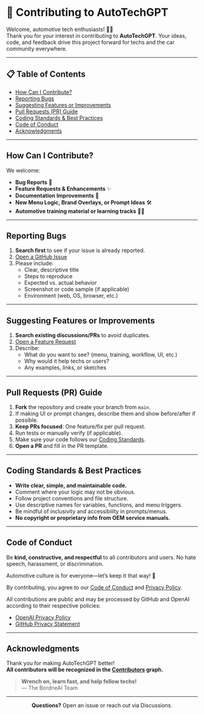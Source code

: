 
# 🤝 Contributing to AutoTechGPT

Welcome, automotive tech enthusiasts! 🚗🧰  
Thank you for your interest in contributing to **AutoTechGPT**. Your ideas, code, and feedback drive this project forward for techs and the car community everywhere.

---

## 📋 Table of Contents

- [How Can I Contribute?](#how-can-i-contribute)
- [Reporting Bugs](#reporting-bugs)
- [Suggesting Features or Improvements](#suggesting-features-or-improvements)
- [Pull Requests (PR) Guide](#pull-requests-pr-guide)
- [Coding Standards & Best Practices](#coding-standards--best-practices)
- [Code of Conduct](#code-of-conduct)
- [Acknowledgments](#acknowledgments)

---

## How Can I Contribute?

We welcome:

- **Bug Reports** 🐞
- **Feature Requests & Enhancements** ✨
- **Documentation Improvements** 📝
- **New Menu Logic, Brand Overlays, or Prompt Ideas** 🛠
- **Automotive training material or learning tracks** 🧑‍🔧

---

## Reporting Bugs

1. **Search first** to see if your issue is already reported.
2. [Open a GitHub Issue](https://github.com/BordneAI/AutoTechGPT/issues/new?template=bug_report.md)
3. Please include:
   - Clear, descriptive title
   - Steps to reproduce
   - Expected vs. actual behavior
   - Screenshot or code sample (if applicable)
   - Environment (web, OS, browser, etc.)

---

## Suggesting Features or Improvements

1. **Search existing discussions/PRs** to avoid duplicates.
2. [Open a Feature Request](https://github.com/BordneAI/AutoTechGPT/issues/new?template=feature_request.md)
3. Describe:
   - What do you want to see? (menu, training, workflow, UI, etc.)
   - Why would it help techs or users?
   - Any examples, links, or sketches

---

## Pull Requests (PR) Guide

1. **Fork** the repository and create your branch from `main`.
2. If making UI or prompt changes, describe them and show before/after if possible.
3. **Keep PRs focused**: One feature/fix per pull request.
4. Run tests or manually verify (if applicable).
5. Make sure your code follows our [Coding Standards](#coding-standards--best-practices).
6. **Open a PR** and fill in the PR template.

---

## Coding Standards & Best Practices

- **Write clear, simple, and maintainable code.**
- Comment where your logic may not be obvious.
- Follow project conventions and file structure.
- Use descriptive names for variables, functions, and menu triggers.
- Be mindful of inclusivity and accessibility in prompts/menus.
- **No copyright or proprietary info from OEM service manuals.**

---

## Code of Conduct

Be **kind, constructive, and respectful** to all contributors and users.
No hate speech, harassment, or discrimination.

Automotive culture is for everyone—let’s keep it that way! 🏁

By contributing, you agree to our [Code of Conduct](CODE_OF_CONDUCT.md) and [Privacy Policy](PRIVACY_POLICY.md).

All contributions are public and may be processed by GitHub and OpenAI according to their respective policies:
- [OpenAI Privacy Policy](https://openai.com/policies/privacy-policy)
- [GitHub Privacy Statement](https://docs.github.com/en/github/site-policy/github-privacy-statement)

---

## Acknowledgments

Thank you for making AutoTechGPT better!  
**All contributors will be recognized in the [Contributors](https://github.com/BordneAI/AutoTechGPT/graphs/contributors) graph.**

> **Wrench on, learn fast, and help fellow techs!**  
> — The BordneAI Team

---

<p align="center"><b>Questions?</b> Open an issue or reach out via Discussions.</p>
